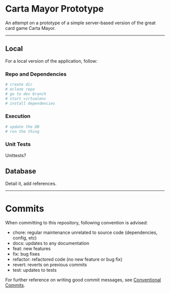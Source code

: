 # Carta Mayor Prototype
An attempt on a prototype of a simple server-based version of the great card game Carta Mayor.

---
## Local
For a local version of the application, follow:

### Repo and Dependencies
```bash
# create dir
# eclone repo
# go to dev branch
# start virtualenv
# install dependencies
```

### Execution
```bash
# update the DB
# run the thing
```

### Unit Tests
Unittests?

## Database
Detail it, add references.

---
# Commits
When committing to this repository, following convention is advised:

* chore: regular maintenance unrelated to source code (dependencies, config, etc)
* docs: updates to any documentation
* feat: new features
* fix: bug fixes
* refactor: refactored code (no new feature or bug fix)
* revert: reverts on previous commits
* test: updates to tests

For further reference on writing good commit messages, see [Conventional Commits](www.conventionalcommits.org).
